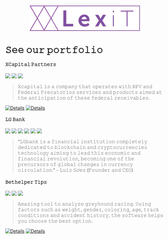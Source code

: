 
<p align="center">
  <img src="/lexit/lexit.svg" width="350px" />
</p>

# 𝚂𝚎𝚎 𝚘𝚞𝚛 𝚙𝚘𝚛𝚝𝚏𝚘𝚕𝚒𝚘

#### 𝚇𝙲𝚊𝚙𝚒𝚝𝚊𝚕 𝙿𝚊𝚛𝚝𝚗𝚎𝚛𝚜
![](https://img.shields.io/badge/PHP-%234A007B?style=plastic&logo=php&labelColor=white) ![](https://img.shields.io/badge/MySQL-%234A007B?style=plastic&logo=mysql&labelColor=white) ![](https://img.shields.io/badge/Linux-%234A007B?style=plastic&logo=linux&logoColor=black&labelColor=white)
> 𝚇𝚌𝚊𝚙𝚒𝚝𝚊𝚕 𝚒𝚜 𝚊 𝚌𝚘𝚖𝚙𝚊𝚗𝚢 𝚝𝚑𝚊𝚝 𝚘𝚙𝚎𝚛𝚊𝚝𝚎𝚜 𝚠𝚒𝚝𝚑 𝚁𝙿𝚅 𝚊𝚗𝚍 𝙵𝚎𝚍𝚎𝚛𝚊𝚕 𝙿𝚛𝚎𝚌𝚊𝚝𝚘́𝚛𝚒𝚘𝚜 𝚜𝚎𝚛𝚟𝚒𝚌𝚎𝚜 𝚊𝚗𝚍 𝚙𝚛𝚘𝚍𝚞𝚌𝚝𝚜 𝚊𝚒𝚖𝚎𝚍 𝚊𝚝 𝚝𝚑𝚎 𝚊𝚗𝚝𝚒𝚌𝚒𝚙𝚊𝚝𝚒𝚘𝚗 𝚘𝚏 𝚝𝚑𝚎𝚜𝚎 𝚏𝚎𝚍𝚎𝚛𝚊𝚕 𝚛𝚎𝚌𝚎𝚒𝚟𝚊𝚋𝚕𝚎𝚜.

[![Details](https://img.shields.io/badge/-See%20Details-blue "Details")](/xcapital/xcapital.md "Details") [![Details](https://img.shields.io/badge/-Website-purple "Details")](https://xcapitalpartners.com.br "Details")

#### 𝙻𝙶 𝙱𝚊𝚗𝚔
![](https://img.shields.io/badge/PHP-%234A007B?style=plastic&logo=php&labelColor=white) ![](https://img.shields.io/badge/MySQL-%234A007B?style=plastic&logo=mysql&labelColor=white) ![](https://img.shields.io/badge/Blockchain-%234A007B?style=plastic&logo=bitcoin&labelColor=white) ![](https://img.shields.io/badge/React%20Native-%234A007B?style=plastic&logo=react&labelColor=white) ![](https://img.shields.io/badge/Node-%234A007B?style=plastic&logo=nodedotjs&labelColor=white) ![](https://img.shields.io/badge/Linux-%234A007B?style=plastic&logo=linux&logoColor=black&labelColor=white)
> “𝙻𝙶𝚋𝚊𝚗𝚔 𝚒𝚜 𝚊 𝚏𝚒𝚗𝚊𝚗𝚌𝚒𝚊𝚕 𝚒𝚗𝚜𝚝𝚒𝚝𝚞𝚝𝚒𝚘𝚗 𝚌𝚘𝚖𝚙𝚕𝚎𝚝𝚎𝚕𝚢
𝚍𝚎𝚍𝚒𝚌𝚊𝚝𝚎𝚍 𝚝𝚘 𝚋𝚕𝚘𝚌𝚔𝚌𝚑𝚊𝚒𝚗 𝚊𝚗𝚍 𝚌𝚛𝚢𝚙𝚝𝚘𝚌𝚞𝚛𝚛𝚎𝚗𝚌𝚒𝚎𝚜
𝚝𝚎𝚌𝚑𝚗𝚘𝚕𝚘𝚐𝚢 𝚊𝚒𝚖𝚒𝚗𝚐 𝚝𝚘 𝚕𝚎𝚊𝚍 𝚝𝚑𝚒𝚜 𝚎𝚌𝚘𝚗𝚘𝚖𝚒𝚌 𝚊𝚗𝚍
𝚏𝚒𝚗𝚊𝚗𝚌𝚒𝚊𝚕 𝚛𝚎𝚟𝚘𝚕𝚞𝚝𝚒𝚘𝚗, 𝚋𝚎𝚌𝚘𝚖𝚒𝚗𝚐 𝚘𝚗𝚎
𝚘𝚏 𝚝𝚑𝚎 𝚙𝚛𝚎𝚌𝚞𝚛𝚜𝚘𝚛𝚜 𝚘𝚏 𝚐𝚕𝚘𝚋𝚊𝚕 𝚌𝚑𝚊𝚗𝚐𝚎𝚜
𝚒𝚗 𝚌𝚞𝚛𝚛𝚎𝚗𝚌𝚢 𝚌𝚒𝚛𝚌𝚞𝚕𝚊𝚝𝚒𝚘𝚗.” - 𝙻𝚞𝚒𝚣 𝙶𝚘́𝚎𝚜 (𝙵𝚘𝚞𝚗𝚍𝚎𝚛 𝚊𝚗𝚍 𝙲𝙴𝙾)

#### 𝙱𝚎𝚝𝚑𝚎𝚕𝚙𝚎𝚛 𝚃𝚒𝚙𝚜
![](https://img.shields.io/badge/PHP-%234A007B?style=plastic&logo=php&labelColor=white) ![](https://img.shields.io/badge/MySQL-%234A007B?style=plastic&logo=mysql&labelColor=white)    ![](https://img.shields.io/badge/Linux-%234A007B?style=plastic&logo=linux&logoColor=black&labelColor=white)
> 𝙰𝚖𝚊𝚣𝚒𝚗𝚐 𝚝𝚘𝚘𝚕 𝚝𝚘 𝚊𝚗𝚊𝚕𝚢𝚣𝚎 𝚐𝚛𝚎𝚢𝚑𝚘𝚞𝚗𝚍 𝚛𝚊𝚌𝚒𝚗𝚐. 𝚄𝚜𝚒𝚗𝚐 𝚏𝚊𝚌𝚝𝚘𝚛𝚜 𝚜𝚞𝚌𝚑 𝚊𝚜 𝚠𝚎𝚒𝚐𝚑𝚝, 𝚐𝚎𝚗𝚍𝚎𝚛, 𝚌𝚘𝚕𝚘𝚛𝚒𝚗𝚐, 𝚊𝚐𝚎, 𝚝𝚛𝚊𝚌𝚔 𝚌𝚘𝚗𝚍𝚒𝚝𝚒𝚘𝚗𝚜 𝚊𝚗𝚍 𝚊𝚌𝚌𝚒𝚍𝚎𝚗𝚝 𝚑𝚒𝚜𝚝𝚘𝚛𝚢, 𝚝𝚑𝚎 𝚜𝚘𝚏𝚝𝚠𝚊𝚛𝚎 𝚑𝚎𝚕𝚙𝚜 𝚢𝚘𝚞 𝚌𝚑𝚘𝚘𝚜𝚎 𝚝𝚑𝚎 𝚋𝚎𝚜𝚝 𝚘𝚙𝚝𝚒𝚘𝚗.

[![Details](https://img.shields.io/badge/-See%20details-blue "Details")](https://github.com/lexitbr/lexitbr/blob/main/bethelper/bethelper.md "Details") [![Details](https://img.shields.io/badge/-Website-purple "Details")](https://bethelper.tips "Details")

